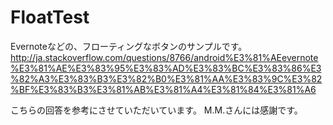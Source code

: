 # FloatTest
Evernoteなどの、フローティングなボタンのサンプルです。
http://ja.stackoverflow.com/questions/8766/android%E3%81%AEevernote%E3%81%AE%E3%83%95%E3%83%AD%E3%83%BC%E3%83%86%E3%82%A3%E3%83%B3%E3%82%B0%E3%81%AA%E3%83%9C%E3%82%BF%E3%83%B3%E3%81%AB%E3%81%A4%E3%81%84%E3%81%A6

こちらの回答を参考にさせていただいています。
M.M.さんには感謝です。
